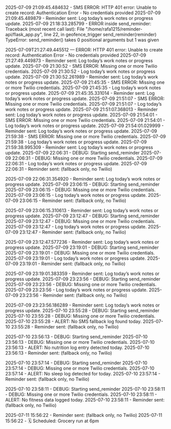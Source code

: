 2025-07-09 21:09:45.484632 - SMS ERROR: HTTP 401 error: Unable to create record: Authentication Error - No credentials provided
2025-07-09 21:09:45.489879 - Reminder sent: Log today’s work notes or progress update.
2025-07-09 21:18:33.285799 - ERROR inside send_reminder:
Traceback (most recent call last):
  File "/home/rafa1215/reminder-api/flask_app.py", line 22, in geofence_trigger
    send_reminder(reminder)
TypeError: send_reminder() takes 0 positional arguments but 1 was given

2025-07-09T21:27:49.445512 — ERROR: HTTP 401 error: Unable to create record: Authentication Error - No credentials provided
2025-07-09 21:27:49.449873 - Reminder sent: Log today’s work notes or progress update.
2025-07-09 21:30:52 - SMS ERROR: Missing one or more Twilio credentials.
2025-07-09 21:30:52 - Log today’s work notes or progress update.
2025-07-09 21:30:52.261989 - Reminder sent: Log today’s work notes or progress update.
2025-07-09 21:45:35 - SMS ERROR: Missing one or more Twilio credentials.
2025-07-09 21:45:35 - Log today’s work notes or progress update.
2025-07-09 21:45:35.331014 - Reminder sent: Log today’s work notes or progress update.
2025-07-09 21:51:07 - SMS ERROR: Missing one or more Twilio credentials.
2025-07-09 21:51:07 - Log today’s work notes or progress update.
2025-07-09 21:51:07.368013 - Reminder sent: Log today’s work notes or progress update.
2025-07-09 21:54:01 - SMS ERROR: Missing one or more Twilio credentials.
2025-07-09 21:54:01 - Log today’s work notes or progress update.
2025-07-09 21:54:01.029999 - Reminder sent: Log today’s work notes or progress update.
2025-07-09 21:59:38 - SMS ERROR: Missing one or more Twilio credentials.
2025-07-09 21:59:38 - Log today’s work notes or progress update.
2025-07-09 21:59:38.995309 - Reminder sent: Log today’s work notes or progress update.
2025-07-09 22:06:31 - DEBUG: Starting send_reminder
2025-07-09 22:06:31 - DEBUG: Missing one or more Twilio credentials.
2025-07-09 22:06:31 - Log today’s work notes or progress update.
2025-07-09 22:06:31 - Reminder sent: (fallback only, no Twilio)

2025-07-09 22:06:31.354920 - Reminder sent: Log today’s work notes or progress update.
2025-07-09 23:06:15 - DEBUG: Starting send_reminder
2025-07-09 23:06:15 - DEBUG: Missing one or more Twilio credentials.
2025-07-09 23:06:15 - Log today’s work notes or progress update.
2025-07-09 23:06:15 - Reminder sent: (fallback only, no Twilio)

2025-07-09 23:06:15.310613 - Reminder sent: Log today’s work notes or progress update.
2025-07-09 23:12:47 - DEBUG: Starting send_reminder
2025-07-09 23:12:47 - DEBUG: Missing one or more Twilio credentials.
2025-07-09 23:12:47 - Log today’s work notes or progress update.
2025-07-09 23:12:47 - Reminder sent: (fallback only, no Twilio)

2025-07-09 23:12:47.577236 - Reminder sent: Log today’s work notes or progress update.
2025-07-09 23:19:01 - DEBUG: Starting send_reminder
2025-07-09 23:19:01 - DEBUG: Missing one or more Twilio credentials.
2025-07-09 23:19:01 - Log today’s work notes or progress update.
2025-07-09 23:19:01 - Reminder sent: (fallback only, no Twilio)

2025-07-09 23:19:01.383359 - Reminder sent: Log today’s work notes or progress update.
2025-07-09 23:23:56 - DEBUG: Starting send_reminder
2025-07-09 23:23:56 - DEBUG: Missing one or more Twilio credentials.
2025-07-09 23:23:56 - Log today’s work notes or progress update.
2025-07-09 23:23:56 - Reminder sent: (fallback only, no Twilio)

2025-07-09 23:23:56.186289 - Reminder sent: Log today’s work notes or progress update.
2025-07-10 23:55:28 - DEBUG: Starting send_reminder
2025-07-10 23:55:28 - DEBUG: Missing one or more Twilio credentials.
2025-07-10 23:55:28 - ALERT: No SMS fallback log found today.
2025-07-10 23:55:28 - Reminder sent: (fallback only, no Twilio)

2025-07-10 23:56:13 - DEBUG: Starting send_reminder
2025-07-10 23:56:13 - DEBUG: Missing one or more Twilio credentials.
2025-07-10 23:56:13 - ALERT: No nutrition log entry detected today.
2025-07-10 23:56:13 - Reminder sent: (fallback only, no Twilio)

2025-07-10 23:57:14 - DEBUG: Starting send_reminder
2025-07-10 23:57:14 - DEBUG: Missing one or more Twilio credentials.
2025-07-10 23:57:14 - ALERT: No sleep log detected for today.
2025-07-10 23:57:14 - Reminder sent: (fallback only, no Twilio)

2025-07-10 23:58:11 - DEBUG: Starting send_reminder
2025-07-10 23:58:11 - DEBUG: Missing one or more Twilio credentials.
2025-07-10 23:58:11 - ALERT: No fitness data logged today.
2025-07-10 23:58:11 - Reminder sent: (fallback only, no Twilio)

2025-07-11 15:56:22 - Reminder sent: (fallback only, no Twilio)
2025-07-11 15:56:22 - 🗓️ Scheduled: Grocery run at 6pm
